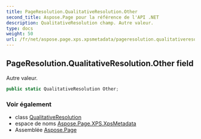 ```yaml
---
title: PageResolution.QualitativeResolution.Other
second_title: Aspose.Page pour la référence de l'API .NET
description: QualitativeResolution champ. Autre valeur.
type: docs
weight: 50
url: /fr/net/aspose.page.xps.xpsmetadata/pageresolution.qualitativeresolution/other/
---
```

## PageResolution.QualitativeResolution.Other field

Autre valeur.

```csharp
public static QualitativeResolution Other;
```

### Voir également

* class [QualitativeResolution](../)
* espace de noms [Aspose.Page.XPS.XpsMetadata](../../pageresolution.qualitativeresolution/)
* Assemblée [Aspose.Page](../../../)


